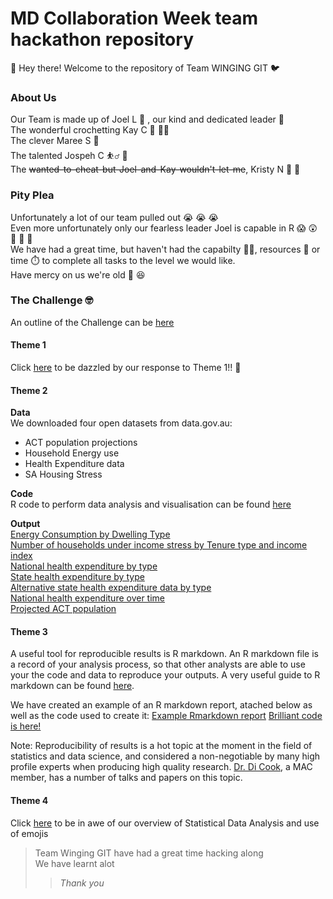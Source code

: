 # MD Collaboration Week team hackathon repository
:wave: Hey there! Welcome to the repository of Team WINGING GIT :bird:

### About Us 
Our Team is made up of Joel L :bearded_person: , our kind and dedicated leader :crown:  
The wonderful crochetting Kay C :yarn: :curly_haired_woman:  
The clever Maree S :woman:  
The talented Jospeh C :basketball_man: :basketball:  
The ~~wanted-to-cheat-but-Joel-and-Kay-wouldn't-let-me~~, Kristy N :fox_face: :woman:  

### Pity Plea
Unfortunately a lot of our team pulled out :sob: :sob: :sob:  
Even more unfortunately only our fearless leader Joel is capable in R :scream:	:astonished: :older_woman: :older_woman: :older_woman:   
We have had a great time, but haven't had the capabilty :technologist:, resources :money_with_wings: or time :stopwatch: to complete all tasks to the level we would like.   
Have mercy on us we're old :older_woman: :laughing:  

### The Challenge :nerd_face:
An outline of the Challenge can be [here](https://github.com/TNMDCollaborationWeek/Challenges)  
#### Theme 1
Click [here](https://github.com/jliffner/MDCollaborationWeek/blob/main/Theme%201.md) to be dazzled by our response to Theme 1!! :tada:
#### Theme 2
**Data**  
We downloaded four open datasets from data.gov.au:
- ACT population projections
- Household Energy use
- Health Expenditure data 
- SA Housing Stress

**Code**  
R code to perform data analysis and visualisation can be found [here](https://github.com/jliffner/MDCollaborationWeek/blob/main/Theme%202.R)  

**Output**  
[Energy Consumption by Dwelling Type](https://github.com/jliffner/MDCollaborationWeek/blob/main/energy_plot.png)  
[Number of households under income stress by Tenure type and income index](https://github.com/jliffner/MDCollaborationWeek/blob/main/housing_figure.png)  
[National health expenditure by type](https://github.com/jliffner/MDCollaborationWeek/blob/main/health_expenditure_plot1.png)  
[State health expenditure by type](https://github.com/jliffner/MDCollaborationWeek/blob/main/health_expenditure_plot2.png)  
[Alternative state health expenditure data by type](https://github.com/jliffner/MDCollaborationWeek/blob/main/health_expenditure_plot3a.png)  
[National health expenditure over time](https://github.com/jliffner/MDCollaborationWeek/blob/main/health_expenditure_plot3.png)  
[Projected ACT population](https://github.com/jliffner/MDCollaborationWeek/blob/main/population_plot1.png)  

#### Theme 3  
A useful tool for reproducible results is R markdown. An R markdown file is a record of your analysis process, so that other analysts are able to use your the code and data to reproduce your outputs. A very useful guide to R markdown can be found [here](https://andrewbtran.github.io/NICAR/2017/reproducibility-rmarkdown/rmarkdown.html).   

We have created an example of an R markdown report, atached below as well as the code used to create it: 
[Example Rmarkdown report](https://htmlpreview.github.io/?https://github.com/jliffner/MDCollaborationWeek/blob/main/Example%20Rmarkdown%20report.html)
[Brilliant code is here!](https://github.com/jliffner/MDCollaborationWeek/blob/main/Rmarkdown_example.Rmd)


Note: Reproducibility of results is a hot topic at the moment in the field of statistics and data science, and considered a non-negotiable by many high profile experts when producing high quality research. [Dr. Di Cook](http://dicook.org/), a MAC member, has a number of talks and papers on this topic.



#### Theme 4
Click [here](https://github.com/jliffner/MDCollaborationWeek/blob/main/Theme%204.md) to be in awe of our overview of Statistical Data Analysis and use of emojis

> Team Winging GIT have had a great time hacking along  
> We have learnt alot  
> >_Thank you_ 




















